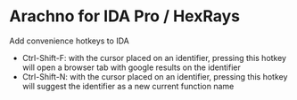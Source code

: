 
# Arachno for IDA Pro / HexRays

Add convenience hotkeys to IDA

* Ctrl-Shift-F: with the cursor placed on an identifier, pressing this hotkey will open a browser tab with google results on the identifier
* Ctrl-Shift-N: with the cursor placed on an identifier, pressing this hotkey will suggest the identifier as a new current function name
